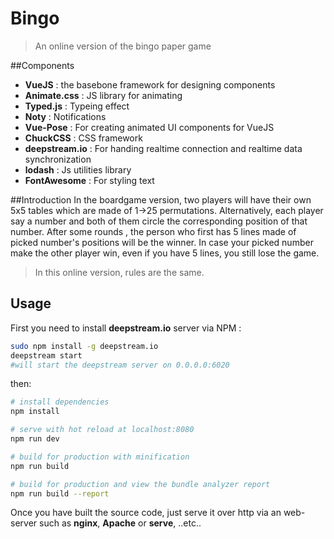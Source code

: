 # Bingo 

> An online version of the bingo paper game

##Components
* **VueJS** : the basebone framework for designing components
* **Animate.css** : JS library for animating 
* **Typed.js** : Typeing effect
* **Noty** : Notifications
* **Vue-Pose** : For creating animated UI components for VueJS
* **ChuckCSS** : CSS framework
* **deepstream.io** : For handing realtime connection and realtime data synchronization
* **lodash** : Js utilities library
* **FontAwesome** : For styling text

##Introduction
In the boardgame version, two players will have their own 5x5 tables which are made of 1->25 permutations. Alternatively, each player say a number and both of them circle the corresponding position of that number. After some rounds , the person who first has 5 lines made of picked number's positions will be the winner. In case your picked number make the other player win, even if you have 5 lines, you still lose the game.
> In this online version, rules are the same.

## Usage
First you need to install **deepstream.io** server via NPM :
```bash
sudo npm install -g deepstream.io
deepstream start
#will start the deepstream server on 0.0.0.0:6020
```
then: 
``` bash
# install dependencies
npm install

# serve with hot reload at localhost:8080
npm run dev

# build for production with minification
npm run build

# build for production and view the bundle analyzer report
npm run build --report
```

Once you have built the source code, just serve it over http via an web-server such as **nginx**, **Apache** or **serve**, ..etc..
